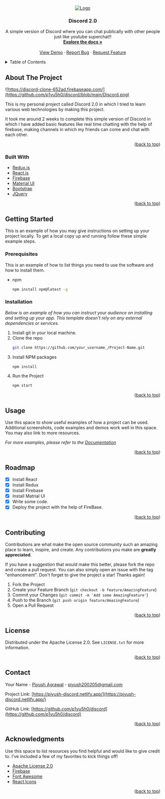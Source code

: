 <!-- PROJECT LOGO -->
<br />
<div align="center">
  <a href="https://github.com/othneildrew/Best-README-Template">
    <img src="https://cdn.discordapp.com/avatars/643945264868098049/c6a249645d46209f337279cd2ca998c7.png?size=240" alt="Logo" width="80" height="80">
  </a>

  <h3 align="center">Discord 2.0</h3>

  <p align="center">
    A simple version of Discord where you can chat publically with other people just like youtube superchat!!
    <br />
    <a href="https://github.com/p1yu5h0/discord"><strong>Explore the docs »</strong></a>
    <br />
    <br />
    <a href="https://github.com/p1yu5h0/discord/blob/main/README.md">View Demo</a>
    ·
    <a href="https://github.com/p1yu5h0/discord/issues">Report Bug</a>
    ·
    <a href="https://github.com/p1yu5h0/discord/issues">Request Feature</a>
  </p>
</div>



<!-- TABLE OF CONTENTS -->
<details>
  <summary>Table of Contents</summary>
  <ol>
    <li>
      <a href="#about-the-project">About The Project</a>
      <ul>
        <li><a href="#built-with">Built With</a></li>
      </ul>
    </li>
    <li>
      <a href="#getting-started">Getting Started</a>
      <ul>
        <li><a href="#prerequisites">Prerequisites</a></li>
        <li><a href="#installation">Installation</a></li>
      </ul>
    </li>
    <li><a href="#usage">Usage</a></li>
    <li><a href="#roadmap">Roadmap</a></li>
    <li><a href="#contributing">Contributing</a></li>
    <li><a href="#license">License</a></li>
    <li><a href="#contact">Contact</a></li>
    <li><a href="#acknowledgments">Acknowledgments</a></li>
  </ol>
</details>



<!-- ABOUT THE PROJECT -->
## About The Project

![https://discord-clone-652ad.firebaseapp.com/](https://github.com/p1yu5h0/discord/blob/main/Discord.png)

This is my personal project called Discord 2.0 in which I tried to learn various web technologies by making this project. 

It took me around 2 weeks to complete this simple version of Discord in which I have added basic features like real time chatting with the help of firebase, making channels in which my friends can come and chat with each other.



<p align="right">(<a href="#top">back to top</a>)</p>



### Built With

* [Redux.js](https://redux.js.org/)
* [React.js](https://reactjs.org/)
* [Firebase](https://firebase.google.com/)
* [Material UI](https://mui.com/)
* [Bootstrap](https://getbootstrap.com)
* [JQuery](https://jquery.com)

<p align="right">(<a href="#top">back to top</a>)</p>



<!-- GETTING STARTED -->
## Getting Started

This is an example of how you may give instructions on setting up your project locally.
To get a local copy up and running follow these simple example steps.

### Prerequisites

This is an example of how to list things you need to use the software and how to install them.
* npm
  ```sh
  npm install npm@latest -g
  ```

### Installation

_Below is an example of how you can instruct your audience on installing and setting up your app. This template doesn't rely on any external dependencies or services._

1. Install git in your local machine.
2. Clone the repo
   ```sh
   git clone https://github.com/your_username_/Project-Name.git
   ```
3. Install NPM packages
   ```sh
   npm install
   ```
4. Run the Project
   ```sh
   npm start
   ```

<p align="right">(<a href="#top">back to top</a>)</p>



<!-- USAGE EXAMPLES -->
## Usage

Use this space to show useful examples of how a project can be used. Additional screenshots, code examples and demos work well in this space. You may also link to more resources.

_For more examples, please refer to the [Documentation](https://github.com/p1yu5h0/discord)_

<p align="right">(<a href="#top">back to top</a>)</p>



<!-- ROADMAP -->
## Roadmap

- [x] Install React
- [x] Install Redux
- [x] Install Firebase
- [x] Install Matrial UI
- [x] Write some code.
- [x] Deploy the project with the help of FireBase.

<p align="right">(<a href="#top">back to top</a>)</p>



<!-- CONTRIBUTING -->
## Contributing

Contributions are what make the open source community such an amazing place to learn, inspire, and create. Any contributions you make are **greatly appreciated**.

If you have a suggestion that would make this better, please fork the repo and create a pull request. You can also simply open an issue with the tag "enhancement".
Don't forget to give the project a star! Thanks again!

1. Fork the Project
2. Create your Feature Branch (`git checkout -b feature/AmazingFeature`)
3. Commit your Changes (`git commit -m 'Add some AmazingFeature'`)
4. Push to the Branch (`git push origin feature/AmazingFeature`)
5. Open a Pull Request

<p align="right">(<a href="#top">back to top</a>)</p>



<!-- LICENSE -->
## License

Distributed under the Apache License 2.0. See `LICENSE.txt` for more information.

<p align="right">(<a href="#top">back to top</a>)</p>



<!-- CONTACT -->
## Contact

Your Name - [Piyush Agrawal](https://www.linkedin.com/in/p1yu5h0/) - piyush200205@gmail.com

Project Link: [https://piyush-discord.netlify.app/](https://piyush-discord.netlify.app/)

GitHub Link: [https://github.com/p1yu5h0/discord](https://github.com/p1yu5h0/discord)

<p align="right">(<a href="#top">back to top</a>)</p>



<!-- ACKNOWLEDGMENTS -->
## Acknowledgments

Use this space to list resources you find helpful and would like to give credit to. I've included a few of my favorites to kick things off!

* [Apache License 2.0](http://www.apache.org/licenses/)
* [Firebase](https://firebase.google.com/)
* [Font Awesome](https://fontawesome.com)
* [React Icons](https://react-icons.github.io/react-icons/search)

<p align="right">(<a href="#top">back to top</a>)</p>

